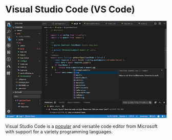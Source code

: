 # Visual Studio Code (VS Code)

![VS Code Overview](./vs-code-overview.png)

Visual Studio Code is a [popular][vs_code_popularity] and versatile code editor from Microsoft with support for a variety programming languages.

[vs_code_popularity]: https://insights.stackoverflow.com/survey/2019?utm_source=Iterable&utm_medium=email&utm_campaign=dev-survey-2019#technology-_-most-popular-development-environments